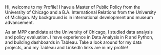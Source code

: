 Hi, welcome to my Profile! 
I have a Master of Public Policy from the University of Chicago and a B.A. International Relations from the University of Michigan. 
My background is in international development and museum advancement. 

As an MPP candidate at the University of Chicago, I studied data analysis and policy evaluation. I have experience in Data Analysis in R and Python, and building dashboards in Tableau. Take a look around for my data projects, and my Tableau and LinkedIn links are in my profile!
